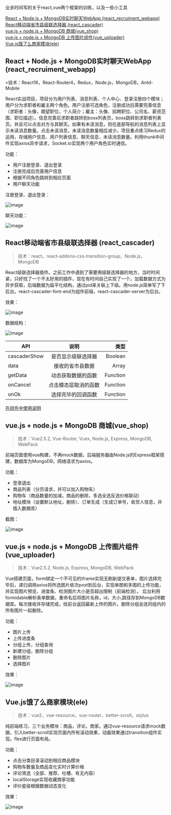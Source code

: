 ﻿业余时间写的关于react,vue两个框架的训练，以及一些小工具

[React + Node.js +  MongoDB实时聊天WebApp (react_recruiment_webapp)](#react_recruiment_webapp)<br/>
[React移动端省市县级联选择器 (react_cascader)](#react_cascader)<br/>
[vue.js + node.js + MongoDB 商城(vue_shop)](#vue_shop)<br/>
[vue.js + node.js + MongoDB 上传图片组件(vue_uploader)](#vue_uploader)<br/>
[Vue.js饿了么商家模块(ele)](#ele)

<h2 id="react_recruiment_webapp">React + Node.js +  MongoDB实时聊天WebApp (react_recruiment_webapp)</h2>
>技术：React16，React-Router4，Redux，Node.js，MongoDB，Antd-Mobile

React实战项目，项目分为用户列表、消息列表、个人中心、登录注册四个模块；用户分为求职者和雇主两个角色。用户注册可选角色，注册成功后需要完善信息（求职者：头像，期望职位，个人简介；雇主：头像、招聘职位、公司名、薪资范围、职位描述）。信息完善后求职者跳转到boss列表页，boss跳转到求职者列表页。并且可以点击对方与其聊天。如果有未读消息，则在底部导航的消息列表上显示未读消息数量。点击未读消息，未读消息数量相应减少。项目重点练习Redux的运用，存储用户信息、用户列表信息、聊天信息、未读消息数量。利用thunk中间件实现axios异步请求，Socket.io实现两个用户角色实时通信。

功能：

* 用户注册登录、退出登录
* 注册完成后完善用户信息
* 根据不同角色跳转到相应页面
* 用户聊天功能

注册登录、退出登录：

![image](https://github.com/capslocktao/private-project/blob/master/react_recruiment_webapp/react_register.gif)

聊天功能：

![image](https://github.com/capslocktao/private-project/blob/master/react_recruiment_webapp/chat_show.gif)


## React移动端省市县级联选择器 (react_cascader)
<span id="react_cascader"></span>
>技术：react，react-addons-css-transition-group，Node.js，MongoDB

React级联选择器插件。之前工作中遇到了需要用级联选择器的地方，当时时间紧，只好找了一个不太好用的插件，现在有时间自己实现了一个。加载数据方式为异步获取，后端数据为扁平化结构，通过pid来关联上下级。用node.js简单写了下后台。react-cascader-font-end为组件前端，react-cascader-server为后台。

效果：

![image](https://github.com/capslocktao/private-project/blob/master/react_cascader/show.gif)

数据结构：

![image](https://github.com/capslocktao/private-project/blob/master/react_cascader/data.jpg)


| API           | 说明               | 类型      |
| ------------- |:------------------:| --------:|
| cascaderShow  | 是否显示级联选择器    | Boolean  |
| data          | 接收的省市县数据      | Array    |
| getData      | 动态获取数据的函数   | Function |
| onCancel      | 点击模态层取消的函数   | Function |
| onOk          | 选择完毕的回调函数    | Function  |

[在组件中使用说明](https://github.com/capslocktao/private-project/tree/master/react_cascader)


## vue.js + node.js + MongoDB 商城(vue_shop)
<span id="vue_shop"></span>
>技术：Vue2.5.2, Vue-Router, Vuex, Node.js, Express, MongoDB, WebPack

前端页面使用vue构建，不再mock数据，后端服务器由Node.js的Express框架搭建，数据库为MongoDB，网络请求为axios。

功能：

* 登录退出
* 商品列表（分页请求，并可以加入购物车）
* 购物车（商品数量的加减，商品的删除，多选全选反选价格联动）
* 地址模块（设置默认地址，删除）、订单生成（生成订单号，收货人信息，并插入数据库）

截图：

![image](https://github.com/capslocktao/private-project/blob/master/vue_shop/vueshop_pic.png)

## vue.js + node.js + MongoDB 上传图片组件(vue_uploader)
<span id="vue_uploader"></span>
>技术：Vue2.5.2, Node.js, Express, MongoDB, WebPack

Vue搭建页面，form绑定一个不可见的iframe实现无刷新提交表单，图片选择完毕后，递归调用axios将所选图片依次post到后台，实现单图和多图的上传功能，并实现图片预览、进度条、检测图片大小是否超出限制（前端检测）。
后台利用formidable解析表单数据，重命名后将图片名称，id，大小,路径存到MongoDB数据库。每次接收并存储完成，给前台返回最新上传的图片。删除分组会连同组内的所有图片一起删除。

功能：

* 图片上传
* 上传进度条
* 分组上传，分组查询
* 新建分组，删除分组
* 删除图片
* 选择图片

效果：

![image](https://github.com/capslocktao/private-project/blob/master/vue_uploader/show.gif)


## Vue.js饿了么商家模块(ele)
<span id="ele"></span>
>技术：vue2，vue-resource，vue-router，better-scroll，stylus

纯前端练习，三个业务模块：商品，评论，商家。通过vue-resource请求mock数据，引入better-scroll实现页面内所有滚动效果，动画效果通过transition组件实现。flex进行页面布局。

功能：

* 点击分类目录滚动到相应商品模块
* 购物车数量及商品变化实时计算价格
* 评论筛选（全部、推荐、吐槽、有无内容）
* localStorage实现收藏商家功能
* 评价星级根据数据动态变化

效果：

![image](https://github.com/capslocktao/private-project/blob/master/ele/ele_show.gif)


